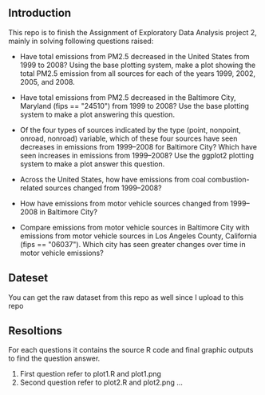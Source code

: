 ## Introduction

This repo is to finish the Assignment of Exploratory Data Analysis project 2, mainly in solving following questions raised:

* Have total emissions from PM2.5 decreased in the United States from 1999 to 2008? Using the base plotting system, make a plot showing the total PM2.5 emission from all sources for each of the years 1999, 2002, 2005, and 2008.

* Have total emissions from PM2.5 decreased in the Baltimore City, Maryland (fips == "24510") from 1999 to 2008? Use the base plotting system to make a plot answering this question.

* Of the four types of sources indicated by the type (point, nonpoint, onroad, nonroad) variable, which of these four sources have seen decreases in emissions from 1999–2008 for Baltimore City? Which have seen increases in emissions from 1999–2008? Use the ggplot2 plotting system to make a plot answer this question.

* Across the United States, how have emissions from coal combustion-related sources changed from 1999–2008?

* How have emissions from motor vehicle sources changed from 1999–2008 in Baltimore City?

* Compare emissions from motor vehicle sources in Baltimore City with emissions from motor vehicle sources in Los Angeles County, California (fips == "06037"). Which city has seen greater changes over time in motor vehicle emissions?


## Dateset

You can get the raw dataset from this repo as well since I upload to this repo


## Resoltions 

For each questions it contains the source R code and final graphic outputs to find the question answer.

1. First question refer to plot1.R and plot1.png
2. Second question refer to plot2.R and plot2.png
... 
